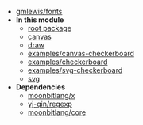 - [gmlewis/fonts](gmlewis/fonts/)
- **In this module**
  - [root package](gmlewis/fonts/members)
  - [canvas](gmlewis/fonts/canvas/members)
  - [draw](gmlewis/fonts/draw/members)
  - [examples/canvas-checkerboard](gmlewis/fonts/examples/canvas-checkerboard/members)
  - [examples/checkerboard](gmlewis/fonts/examples/checkerboard/members)
  - [examples/svg-checkerboard](gmlewis/fonts/examples/svg-checkerboard/members)
  - [svg](gmlewis/fonts/svg/members)
- **Dependencies**
  - [moonbitlang/x](moonbitlang/x/)
  - [yj-qin/regexp](yj-qin/regexp/)
  - [moonbitlang/core](moonbitlang/core/)